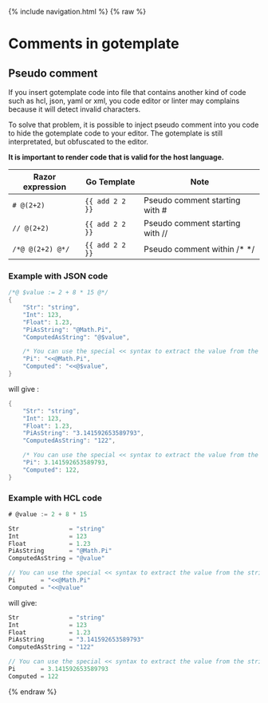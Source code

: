 {% include navigation.html %}
{% raw %}
# Comments in gotemplate

## Pseudo comment

If you insert gotemplate code into file that contains another kind of code such as hcl, json, yaml or xml, you code editor or linter may complains
because it will detect invalid characters.

To solve that problem, it is possible to inject pseudo comment into you code to hide the gotemplate code to your editor. The gotemplate is still interpretated, but obfuscated to the editor.

**It is important to render code that is valid for the host language.**

| Razor expression        | Go Template     | Note
| ----------------        | -----------     | ----
| `# @(2+2)`              | `{{ add 2 2 }}`   | Pseudo comment starting with #
| `// @(2+2)`             | `{{ add 2 2 }}`   | Pseudo comment starting with //
| `/*@ @(2+2) @*/`        | `{{ add 2 2 }}`   | Pseudo comment within /* */

### Example with JSON code

```go
/*@ $value := 2 + 8 * 15 @*/
{
    "Str": "string",
    "Int": 123,
    "Float": 1.23,
    "PiAsString": "@Math.Pi",
    "ComputedAsString": "@$value",

    /* You can use the special << syntax to extract the value from the string delimiter */
    "Pi": "<<@Math.Pi",
    "Computed": "<<@$value",
}
```

will give :

```go
{
    "Str": "string",
    "Int": 123,
    "Float": 1.23,
    "PiAsString": "3.141592653589793",
    "ComputedAsString": "122",

    /* You can use the special << syntax to extract the value from the string delimiter */
    "Pi": 3.141592653589793,
    "Computed": 122,
}
```

### Example with HCL code

```go
# @value := 2 + 8 * 15

Str              = "string"
Int              = 123
Float            = 1.23
PiAsString       = "@Math.Pi"
ComputedAsString = "@value"

// You can use the special << syntax to extract the value from the string delimiter
Pi       = "<<@Math.Pi"
Computed = "<<@value"
```

will give:
```go
Str              = "string"
Int              = 123
Float            = 1.23
PiAsString       = "3.141592653589793"
ComputedAsString = "122"

// You can use the special << syntax to extract the value from the string delimiter
Pi       = 3.141592653589793
Computed = 122
```
{% endraw %}
